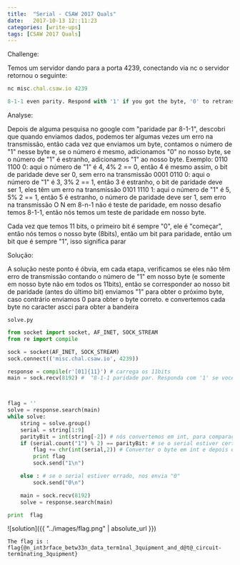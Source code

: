 ```yaml
---
title:  "Serial - CSAW 2017 Quals"
date:   2017-10-13 12::11:23
categories: [write-ups]
tags: [CSAW 2017 Quals]
---
```

Challenge:

Temos um servidor dando para a porta 4239, conectando via nc o servidor retornou o seguinte:
``` ruby
nc misc.chal.csaw.io 4239
```

``` python
8-1-1 even parity. Respond with '1' if you got the byte, '0' to retransmit. 00110011101
```

Analyse:

Depois de alguma pesquisa no google com "paridade par 8-1-1", descobri  que quando enviamos dados, podemos ter algumas vezes um erro na transmissão, então cada vez que enviamos um byte, contamos o número de "1" nesse byte e, se o número é mesmo, adicionamos "0" no nosso byte, se o número de "1" é estranho, adicionamos "1" ao nosso byte.
Exemplo:
0110 1100 0: aqui o número de "1" é 4, 4% 2 == 0, então 4 é mesmo assim, o bit de paridade deve ser 0, sem erro na transmissão
0001 0110 0: aqui o número de "1" é 3, 3% 2 == 1, então 3 é estranho, o bit de paridade deve ser 1, eles têm um erro na transmissão
0101 1110 1: aqui o número de "1" é 5, 5% 2 == 1, então 5 é estranho, o número de paridade deve ser 1, sem erro na transmissão
O N em 8-n-1 não é teste de paridade, em nosso desafio temos 8-1-1, então nós temos um teste de paridade em nosso byte.

Cada vez que temos 11 bits, o primeiro bit é sempre "0", ele é "começar", então nós temos o nosso byte (8bits), então um bit para paridade, então um bit que é sempre "1", isso significa parar

Solução:

A solução neste ponto é óbvia, em cada etapa, verificamos se eles não têm erro de transmissão contando o número de "1" em nosso byte (e somente em nosso byte não em todos os 11bits), então se corresponder ao nosso bit de paridade (antes do último bit) enviamos "1" para obter o próximo byte, caso contrário enviamos 0 para obter o byte correto.
e convertemos cada byte no caracter ascci para obter a bandeira

`solve.py`
``` python
from socket import socket, AF_INET, SOCK_STREAM
from re import compile

sock = socket(AF_INET, SOCK_STREAM)
sock.connect(('misc.chal.csaw.io', 4239))

response = compile(r'[01]{11}') # carrega os 11bits
main = sock.recv(8192) #  "8-1-1 paridade par. Responda com '1' se você obteve o byte, '0' para retransmitir.



flag = ''
solve = response.search(main)
while solve:
    string = solve.group()
    serial = string[1:9]
    parityBit = int(string[-2]) # nós convertemos em int, para comparação
    if (serial.count("1") % 2) == parityBit: # se o serial estiver certo nos envia "1"
        flag += chr(int(serial,2)) # Converter o byte em int e depois em ascii
        print flag
        sock.send("1\n")    

    else : # se o serial estiver errado, nos envia "0"
        sock.send("0\n")

    main = sock.recv(8192)
    solve = response.search(main)

print  flag
```

![solution]({{ "../images/flag.png" | absolute_url }})

`The flag is : flag{@n_int3rface_betw33n_data_term1nal_3quipment_and_d@t@_circuit-term1nating_3quipment}`
